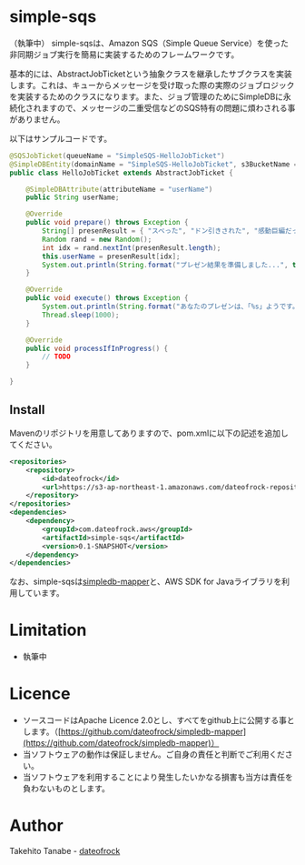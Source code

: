 simple-sqs
===================
（執筆中）
simple-sqsは、Amazon SQS（Simple Queue Service）を使った非同期ジョブ実行を簡易に実装するためのフレームワークです。

基本的には、AbstractJobTicketという抽象クラスを継承したサブクラスを実装します。これは、キューからメッセージを受け取った際の実際のジョブロジックを実装するためのクラスになります。また、ジョブ管理のためにSimpleDBに永続化されますので、メッセージの二重受信などのSQS特有の問題に煩わされる事がありません。

以下はサンプルコードです。

```java
@SQSJobTicket(queueName = "SimpleSQS-HelloJobTicket")
@SimpleDBEntity(domainName = "SimpleSQS-HelloJobTicket", s3BucketName = "dateofrock-testing", s3KeyPrefix = "SimpleSQS-HelloJobTicket")
public class HelloJobTicket extends AbstractJobTicket {

	@SimpleDBAttribute(attributeName = "userName")
	public String userName;

	@Override
	public void prepare() throws Exception {
		String[] presenResult = { "スベった", "ドン引きされた", "感動巨編だった" };
		Random rand = new Random();
		int idx = rand.nextInt(presenResult.length);
		this.userName = presenResult[idx];
		System.out.println(String.format("プレゼン結果を準備しました...", this.userName));
	}

	@Override
	public void execute() throws Exception {
		System.out.println(String.format("あなたのプレゼンは、「%s」ようです。", this.userName));
		Thread.sleep(1000);
	}

	@Override
	public void processIfInProgress() {
		// TODO
	}

}
```


Install
----
Mavenのリポジトリを用意してありますので、pom.xmlに以下の記述を追加してください。

```xml
<repositories>
	<repository>
		<id>dateofrock</id>
		<url>https://s3-ap-northeast-1.amazonaws.com/dateofrock-repository/maven/</url>
	</repository>
</repositories>
<dependencies>
	<dependency>
		<groupId>com.dateofrock.aws</groupId>
		<artifactId>simple-sqs</artifactId>
		<version>0.1-SNAPSHOT</version>
	</dependency>
</dependencies>
```

なお、simple-sqsは[simpledb-mapper](https://github.com/dateofrock/simpledb-mapper)と、AWS SDK for Javaライブラリを利用しています。


Limitation
==============
* 執筆中

Licence
==============
* ソースコードはApache Licence 2.0とし、すべてをgithub上に公開する事とします。（[https://github.com/dateofrock/simpledb-mapper](https://github.com/dateofrock/simpledb-mapper)）
* 当ソフトウェアの動作は保証しません。ご自身の責任と判断でご利用ください。
* 当ソフトウェアを利用することにより発生したいかなる損害も当方は責任を負わないものとします。



Author
==============

Takehito Tanabe - [dateofrock](http://blog.dateofrock.com/)